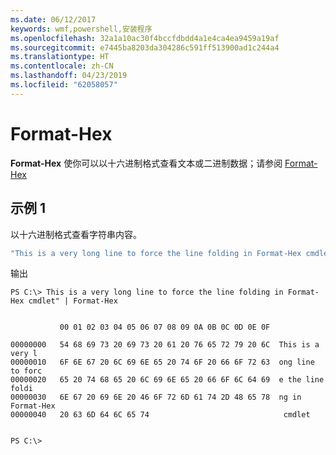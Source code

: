 ```yaml
---
ms.date: 06/12/2017
keywords: wmf,powershell,安装程序
ms.openlocfilehash: 32a1a10ac30f4bccfdbdd4a1e4ca4ea9459a19af
ms.sourcegitcommit: e7445ba8203da304286c591ff513900ad1c244a4
ms.translationtype: HT
ms.contentlocale: zh-CN
ms.lasthandoff: 04/23/2019
ms.locfileid: "62058057"
---
```

# <a name="format-hex"></a>Format-Hex
**Format-Hex** 使你可以以十六进制格式查看文本或二进制数据；请参阅 [Format-Hex](https://msdn.microsoft.com/powershell/reference/5.1/microsoft.powershell.utility/format-hex)

## <a name="example-1"></a>示例 1
以十六进制格式查看字符串内容。

```powershell
"This is a very long line to force the line folding in Format-Hex cmdlet" | Format-Hex
```

输出
```
PS C:\> This is a very long line to force the line folding in Format-Hex cmdlet" | Format-Hex


           00 01 02 03 04 05 06 07 08 09 0A 0B 0C 0D 0E 0F

00000000   54 68 69 73 20 69 73 20 61 20 76 65 72 79 20 6C  This is a very l
00000010   6F 6E 67 20 6C 69 6E 65 20 74 6F 20 66 6F 72 63  ong line to forc
00000020   65 20 74 68 65 20 6C 69 6E 65 20 66 6F 6C 64 69  e the line foldi
00000030   6E 67 20 69 6E 20 46 6F 72 6D 61 74 2D 48 65 78  ng in Format-Hex
00000040   20 63 6D 64 6C 65 74                              cmdlet


PS C:\>
```
